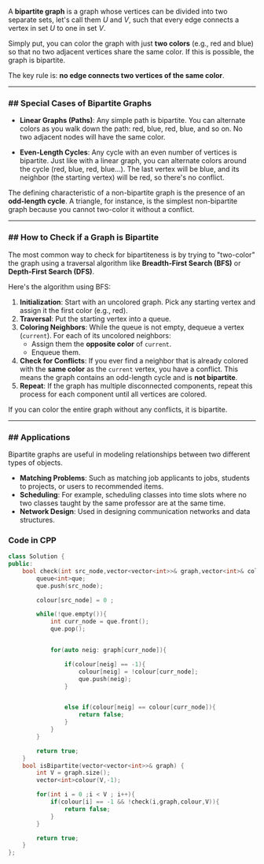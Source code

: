 A **bipartite graph** is a graph whose vertices can be divided into two separate sets, let's call them $U$ and $V$, such that every edge connects a vertex in set $U$ to one in set $V$.

Simply put, you can color the graph with just **two colors** (e.g., red and blue) so that no two adjacent vertices share the same color. If this is possible, the graph is bipartite.



The key rule is: **no edge connects two vertices of the same color**.

---

### ## Special Cases of Bipartite Graphs

* **Linear Graphs (Paths)**: Any simple path is bipartite. You can alternate colors as you walk down the path: red, blue, red, blue, and so on. No two adjacent nodes will have the same color.

* **Even-Length Cycles**: Any cycle with an even number of vertices is bipartite. Just like with a linear graph, you can alternate colors around the cycle (red, blue, red, blue...). The last vertex will be blue, and its neighbor (the starting vertex) will be red, so there's no conflict.

The defining characteristic of a non-bipartite graph is the presence of an **odd-length cycle**. A triangle, for instance, is the simplest non-bipartite graph because you cannot two-color it without a conflict.

---

### ## How to Check if a Graph is Bipartite

The most common way to check for bipartiteness is by trying to "two-color" the graph using a traversal algorithm like **Breadth-First Search (BFS)** or **Depth-First Search (DFS)**.

Here's the algorithm using BFS:

1.  **Initialization**: Start with an uncolored graph. Pick any starting vertex and assign it the first color (e.g., red).
2.  **Traversal**: Put the starting vertex into a queue.
3.  **Coloring Neighbors**: While the queue is not empty, dequeue a vertex (`current`). For each of its uncolored neighbors:
    * Assign them the **opposite color** of `current`.
    * Enqueue them.
4.  **Check for Conflicts**: If you ever find a neighbor that is already colored with the **same color** as the `current` vertex, you have a conflict. This means the graph contains an odd-length cycle and is **not bipartite**.
5.  **Repeat**: If the graph has multiple disconnected components, repeat this process for each component until all vertices are colored.

If you can color the entire graph without any conflicts, it is bipartite.

---

### ## Applications

Bipartite graphs are useful in modeling relationships between two different types of objects.

* **Matching Problems**: Such as matching job applicants to jobs, students to projects, or users to recommended items.
* **Scheduling**: For example, scheduling classes into time slots where no two classes taught by the same professor are at the same time.
* **Network Design**: Used in designing communication networks and data structures.


### Code in CPP

```cpp
class Solution {
public:
    bool check(int src_node,vector<vector<int>>& graph,vector<int>& colour, int V){
        queue<int>que;
        que.push(src_node);

        colour[src_node] = 0 ;

        while(!que.empty()){
            int curr_node = que.front();
            que.pop();


            for(auto neig: graph[curr_node]){

                if(colour[neig] == -1){
                    colour[neig] = !colour[curr_node];
                    que.push(neig);
                }


                else if(colour[neig] == colour[curr_node]){
                    return false;
                }
            }
        }

        return true;
    }
    bool isBipartite(vector<vector<int>>& graph) {
        int V = graph.size();
        vector<int>colour(V,-1);

        for(int i = 0 ;i < V ; i++){
            if(colour[i] == -1 && !check(i,graph,colour,V)){
                return false;
            }
        }

        return true;
    }
};
```